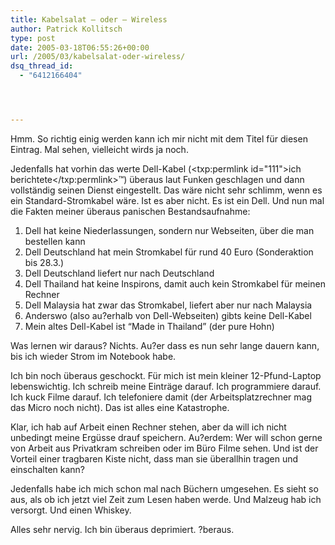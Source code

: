 ```yaml
---
title: Kabelsalat – oder – Wireless
author: Patrick Kollitsch
type: post
date: 2005-03-18T06:55:26+00:00
url: /2005/03/kabelsalat-oder-wireless/
dsq_thread_id:
  - "6412166404"




---
```

Hmm. So richtig einig werden kann ich mir nicht mit dem Titel für diesen Eintrag. Mal sehen, vielleicht wirds ja noch.

Jedenfalls hat vorhin das werte Dell-Kabel (<txp:permlink id="111">ich berichtete</txp:permlink>&trade;) überaus laut Funken geschlagen und dann vollständig seinen Dienst eingestellt. Das wäre nicht sehr schlimm, wenn es ein Standard-Stromkabel wäre. Ist es aber nicht. Es ist ein Dell. Und nun mal die Fakten meiner überaus panischen Bestandsaufnahme:

  1. Dell hat keine Niederlassungen, sondern nur Webseiten, über die man bestellen kann
  2. Dell Deutschland hat mein Stromkabel für rund 40 Euro (Sonderaktion bis 28.3.)
  3. Dell Deutschland liefert nur nach Deutschland
  4. Dell Thailand hat keine Inspirons, damit auch kein Stromkabel für meinen Rechner
  5. Dell Malaysia hat zwar das Stromkabel, liefert aber nur nach Malaysia
  6. Anderswo (also au?erhalb von Dell-Webseiten) gibts keine Dell-Kabel
  7. Mein altes Dell-Kabel ist &#8220;Made in Thailand&#8221; (der pure Hohn)

Was lernen wir daraus? Nichts. Au?er dass es nun sehr lange dauern kann, bis ich wieder Strom im Notebook habe.

Ich bin noch überaus geschockt. Für mich ist mein kleiner 12-Pfund-Laptop lebenswichtig. Ich schreib meine Einträge darauf. Ich programmiere darauf. Ich kuck Filme darauf. Ich telefoniere damit (der Arbeitsplatzrechner mag das Micro noch nicht). Das ist alles eine Katastrophe. 

Klar, ich hab auf Arbeit einen Rechner stehen, aber da will ich nicht unbedingt meine Ergüsse drauf speichern. Au?erdem: Wer will schon gerne von Arbeit aus Privatkram schreiben oder im Büro Filme sehen. Und ist der Vorteil einer tragbaren Kiste nicht, dass man sie überallhin tragen und einschalten kann?

Jedenfalls habe ich mich schon mal nach Büchern umgesehen. Es sieht so aus, als ob ich jetzt viel Zeit zum Lesen haben werde. Und Malzeug hab ich versorgt. Und einen Whiskey.

Alles sehr nervig. Ich bin überaus deprimiert. ?beraus.